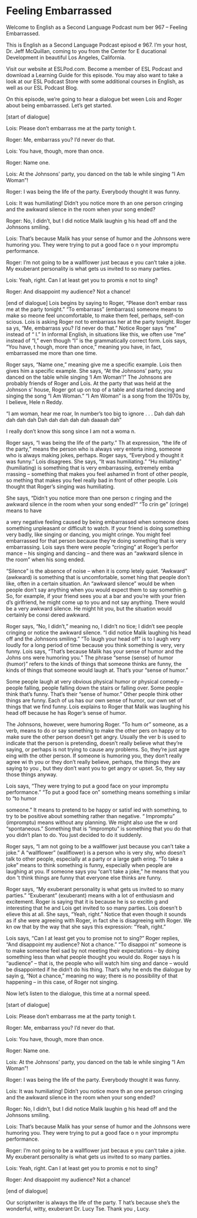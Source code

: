 # Feeling Embarrassed

Welcome to English as a Second Language Podcast num ber 967 – Feeling Embarrassed.

This is English as a Second Language Podcast episod e 967. I’m your host, Dr. Jeff McQuillan, coming to you from the Center for E ducational Development in beautiful Los Angeles, California.

Visit our website at ESLPod.com. Become a member of  ESL Podcast and download a Learning Guide for this episode. You may  also want to take a look at our ESL Podcast Store with some additional courses in English, as well as our ESL Podcast Blog.

On this episode, we’re going to hear a dialogue bet ween Lois and Roger about being embarrassed. Let’s get started.

[start of dialogue]

Lois: Please don’t embarrass me at the party tonigh t.

Roger: Me, embarrass you? I’d never do that.

Lois: You have, though, more than once.

Roger: Name one.

Lois: At the Johnsons’ party, you danced on the tab le while singing “I Am Woman”!

Roger: I was being the life of the party. Everybody  thought it was funny.

Lois: It was humiliating! Didn’t you notice more th an one person cringing and the awkward silence in the room when your song ended?

Roger: No, I didn’t, but I did notice Malik laughin g his head off and the Johnsons smiling.

Lois: That’s because Malik has your sense of humor and the Johnsons were humoring you. They were trying to put a good face o n your impromptu performance.

Roger: I’m not going to be a wallflower just becaus e you can’t take a joke. My exuberant personality is what gets us invited to so  many parties.

Lois: Yeah, right. Can I at least get you to promis e not to sing?

Roger: And disappoint my audience? Not a chance!

[end of dialogue] Lois begins by saying to Roger, “Please don’t embar rass me at the party tonight.” “To embarrass” (embarrass) someone means to make so meone feel uncomfortable, to make them feel, perhaps, self-con scious. Lois is asking Roger not to embarrass her at the party tonight. Roger sa ys, “Me, embarrass you? I’d never do that.” Notice Roger says “me” instead of “ I.” In informal English, in situations like this, we often use “me” instead of “I,” even though “I” is the grammatically correct form. Lois says, “You have, t hough, more than once,” meaning you have, in fact, embarrassed me more than  one time.

Roger says, “Name one,” meaning give me a specific example. Lois then gives him a specific example. She says, “At the Johnsons’  party, you danced on the table while singing ‘I Am Woman’!” The Johnsons are  probably friends of Roger and Lois. At the party that was held at the Johnson s’ house, Roger got up on top of a table and started dancing and singing the song  “I Am Woman.” “I Am Woman” is a song from the 1970s by, I believe, Hele n Reddy.

“I am woman, hear me roar, In number’s too big to ignore . . . Dah dah dah dah dah dah Dah dah dah dah dah daaaah dah”

I really don’t know this song since I am not a woma n.

Roger says, “I was being the life of the party.” Th at expression, “the life of the party,” means the person who is always very enterta ining, someone who is always making jokes, perhaps. Roger says, “Everybod y thought it was funny.” Lois disagrees. She says, “It was humiliating.” “Hu miliating” (humiliating) is something that is very embarrassing, extremely emba rrassing – something that makes you feel ashamed in front of other people, so mething that makes you feel really bad in front of other people. Lois thought that Roger’s singing was humiliating.

She says, “Didn’t you notice more than one person c ringing and the awkward silence in the room when your song ended?” “To crin ge” (cringe) means to have

a very negative feeling caused by being embarrassed  when someone does something unpleasant or difficult to watch. If your  friend is doing something very badly, like singing or dancing, you might cringe. You might feel embarrassed for that person because they’re doing something that is  very embarrassing. Lois says there were people “cringing” at Roger’s perfor mance – his singing and dancing – and there was an “awkward silence in the room” when his song ended.

“Silence” is the absence of noise – when it is comp letely quiet. “Awkward” (awkward) is something that is uncomfortable, somet hing that people don’t like, often in a certain situation. An “awkward silence” would be when people don’t say anything when you would expect them to say somethin g. So, for example, if your friend sees you at a bar and you’re with your frien d’s girlfriend, he might come up to you and not say anything. There would be a very awkward silence. He might hit you, but the situation would certainly be consi dered awkward.

Roger says, “No, I didn’t,” meaning no, I didn’t no tice; I didn’t see people cringing or notice the awkward silence. “I did notice Malik laughing his head off and the Johnsons smiling.” “To laugh your head off” is to l augh very loudly for a long period of time because you think something is very,  very funny. Lois says, “That’s because Malik has your sense of humor and the Johns ons were humoring you.” The phrase “sense (sense) of humor (humor)” refers to the kinds of things that someone thinks are funny, the kinds of things that someone would laugh at. That’s your “sense of humor.”

Some people laugh at very obvious physical humor or  physical comedy – people falling, people falling down the stairs or falling over. Some people think that’s funny. That’s their “sense of humor.” Other people think other things are funny. Each of us has our own sense of humor, our own set of things that we find funny. Lois explains to Roger that Malik was laughing his head off because he has Roger’s sense of humor.

The Johnsons, however, were humoring Roger. “To hum or” someone, as a verb, means to do or say something to make the other pers on happy or to make sure the other person doesn’t get angry. Usually the ver b is used to indicate that the person is pretending, doesn’t really believe what they’re saying, or perhaps is not trying to cause any problems. So, they’re just agre eing with the other person. If someone is humoring you, they don’t really agree wi th you or they don’t really believe, perhaps, the things they are saying to you , but they don’t want you to get angry or upset. So, they say those things anyway.

Lois says, “They were trying to put a good face on your impromptu performance.” “To put a good face on” something means something s imilar to “to humor

someone.” It means to pretend to be happy or satisf ied with something, to try to be positive about something rather than negative. “ Impromptu” (impromptu) means without any planning. We might also use the w ord “spontaneous.” Something that is “impromptu” is something that you  do that you didn’t plan to do. You just decided to do it suddenly.

Roger says, “I am not going to be a wallflower just  because you can’t take a joke.” A “wallflower” (wallflower) is a person who is very shy, who doesn’t talk to other people, especially at a party or a large gath ering. “To take a joke” means to think something is funny, especially when people are laughing at you. If someone says you “can’t take a joke,” he means that you don ’t think things are funny that everyone else thinks are funny.

Roger says, “My exuberant personality is what gets us invited to so many parties.” “Exuberant” (exuberant) means with a lot of enthusiasm and excitement. Roger is saying that it is because he is so excitin g and interesting that he and Lois get invited to so many parties. Lois doesn’t b elieve this at all. She says, “Yeah, right.” Notice that even though it sounds as  if she were agreeing with Roger, in fact she is disagreeing with Roger. We kn ow that by the way that she says this expression: “Yeah, right.”

Lois says, “Can I at least get you to promise not to sing?” Roger replies, “And disappoint my audience? Not a chance.” “To disappoi nt” someone is to make someone feel sad by not meeting their expectations – by doing something less than what people thought you would do. Roger says h is “audience” – that is, the people who will watch him sing and dance – would be  disappointed if he didn’t do his thing. That’s why he ends the dialogue by sayin g, “Not a chance,” meaning no way; there is no possibility of that happening –  in this case, of Roger not singing.

Now let’s listen to the dialogue, this time at a normal speed.

[start of dialogue]

Lois: Please don’t embarrass me at the party tonigh t.

Roger: Me, embarrass you? I’d never do that.

Lois: You have, though, more than once.

Roger: Name one.

Lois: At the Johnsons’ party, you danced on the tab le while singing “I Am Woman”!

Roger: I was being the life of the party. Everybody  thought it was funny.

Lois: It was humiliating! Didn’t you notice more th an one person cringing and the awkward silence in the room when your song ended?

Roger: No, I didn’t, but I did notice Malik laughin g his head off and the Johnsons smiling.

Lois: That’s because Malik has your sense of humor and the Johnsons were humoring you. They were trying to put a good face o n your impromptu performance.

Roger: I’m not going to be a wallflower just becaus e you can’t take a joke. My exuberant personality is what gets us invited to so  many parties.

Lois: Yeah, right. Can I at least get you to promis e not to sing?

Roger: And disappoint my audience? Not a chance!

[end of dialogue]

Our scriptwriter is always the life of the party. T hat’s because she’s the wonderful, witty, exuberant Dr. Lucy Tse. Thank you , Lucy.



